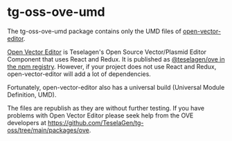 # tg-oss-ove-umd

The tg-oss-ove-umd package contains only the UMD files of [open-vector-editor](https://www.npmjs.com/package/@teselagen/ove).

[Open Vector Editor](https://github.com/TeselaGen/tg-oss/tree/main/packages/ove) is Teselagen's Open Source Vector/Plasmid Editor Component that uses React and Redux. It is published as [@teselagen/ove in the npm registry](https://www.npmjs.com/package/@teselagen/ove). However, if your project does not use React and Redux, open-vector-editor will add a lot of dependencies.

Fortunately, open-vector-editor also has a universal build (Universal Module Definition, UMD).

The files are republish as they are without further testing.
If you have problems with Open Vector Editor please seek help from the OVE developers at https://github.com/TeselaGen/tg-oss/tree/main/packages/ove.
